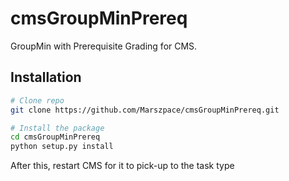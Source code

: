 # cmsGroupMinPrereq
GroupMin with Prerequisite Grading for CMS.

## Installation
```bash
# Clone repo
git clone https://github.com/Marszpace/cmsGroupMinPrereq.git

# Install the package
cd cmsGroupMinPrereq
python setup.py install
```
After this, restart CMS for it to pick-up to the task type

